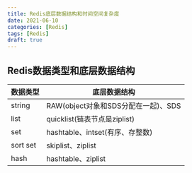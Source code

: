```yaml
---
title: Redis底层数据结构和时间空间复杂度
date: 2021-06-10
categories: [Redis]
tags: [Redis]
draft: true
---
```


## Redis数据类型和底层数据结构

| 数据类型 | 底层数据结构                        |
| -------- | ----------------------------------- |
| string   | RAW(object对象和SDS分配在一起)、SDS |
| list     | quicklist(链表节点是ziplist)        |
| set      | hashtable、intset(有序、存整数)     |
| sort set | skiplist、ziplist                   |
| hash     | hashtable、ziplist                  |

